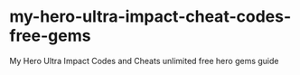# my-hero-ultra-impact-cheat-codes-free-gems
My Hero Ultra Impact Codes and Cheats unlimited free hero gems guide
